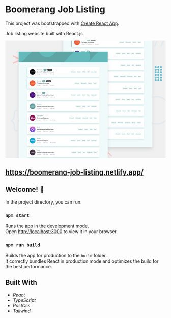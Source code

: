 # Boomerang Job Listing

This project was bootstrapped with [Create React App](https://github.com/facebook/create-react-app).

Job listing website built with React.js

![Design preview for the Easy Bank Website](./desktop-preview.jpg)

## https://boomerang-job-listing.netlify.app/

## Welcome! 👋

In the project directory, you can run:

### `npm start`

Runs the app in the development mode.\
Open [http://localhost:3000](http://localhost:3000) to view it in your browser.

### `npm run build`

Builds the app for production to the `build` folder.\
It correctly bundles React in production mode and optimizes the build for the best performance.

## Built With
* *React*
* *TypeScript*
* *PostCss*
* *Tailwind*
